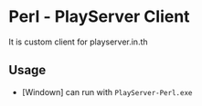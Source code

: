 Perl - PlayServer Client
========
It is custom client for playserver.in.th 

## Usage

* [Windown] can run with `PlayServer-Perl.exe`
